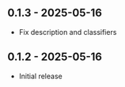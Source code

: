 ## 0.1.3  -  2025-05-16

* Fix description and classifiers 

## 0.1.2  -  2025-05-16

* Initial release 

